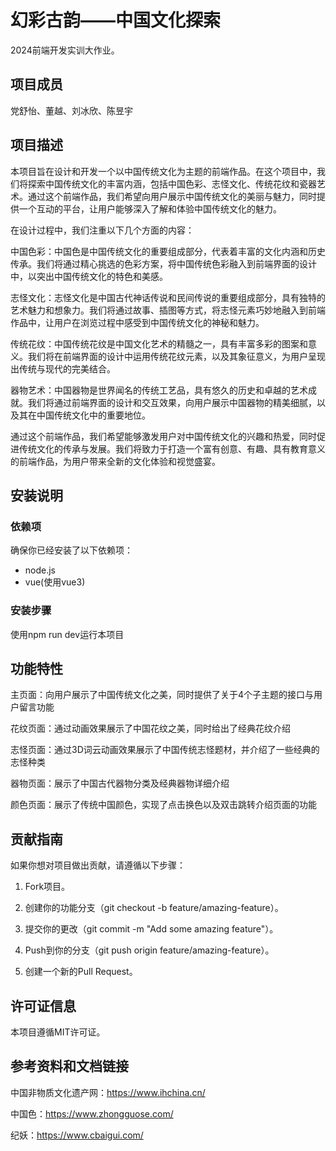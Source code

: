# 幻彩古韵——中国文化探索 
2024前端开发实训大作业。

## 项目成员 
党舒怡、董越、刘冰欣、陈昱宇

## 项目描述  
  
本项目旨在设计和开发一个以中国传统文化为主题的前端作品。在这个项目中，我们将探索中国传统文化的丰富内涵，包括中国色彩、志怪文化、传统花纹和瓷器艺术。通过这个前端作品，我们希望向用户展示中国传统文化的美丽与魅力，同时提供一个互动的平台，让用户能够深入了解和体验中国传统文化的魅力。

在设计过程中，我们注重以下几个方面的内容：

中国色彩：中国色是中国传统文化的重要组成部分，代表着丰富的文化内涵和历史传承。我们将通过精心挑选的色彩方案，将中国传统色彩融入到前端界面的设计中，以突出中国传统文化的特色和美感。

志怪文化：志怪文化是中国古代神话传说和民间传说的重要组成部分，具有独特的艺术魅力和想象力。我们将通过故事、插图等方式，将志怪元素巧妙地融入到前端作品中，让用户在浏览过程中感受到中国传统文化的神秘和魅力。

传统花纹：中国传统花纹是中国文化艺术的精髓之一，具有丰富多彩的图案和意义。我们将在前端界面的设计中运用传统花纹元素，以及其象征意义，为用户呈现出传统与现代的完美结合。

器物艺术：中国器物是世界闻名的传统工艺品，具有悠久的历史和卓越的艺术成就。我们将通过前端界面的设计和交互效果，向用户展示中国器物的精美细腻，以及其在中国传统文化中的重要地位。

通过这个前端作品，我们希望能够激发用户对中国传统文化的兴趣和热爱，同时促进传统文化的传承与发展。我们将致力于打造一个富有创意、有趣、具有教育意义的前端作品，为用户带来全新的文化体验和视觉盛宴。

  
## 安装说明  

### 依赖项  
  
确保你已经安装了以下依赖项：  
   
- node.js  
- vue(使用vue3)  
  
### 安装步骤  

使用npm run dev运行本项目


## 功能特性

主页面：向用户展示了中国传统文化之美，同时提供了关于4个子主题的接口与用户留言功能

花纹页面：通过动画效果展示了中国花纹之美，同时给出了经典花纹介绍

志怪页面：通过3D词云动画效果展示了中国传统志怪题材，并介绍了一些经典的志怪种类

器物页面：展示了中国古代器物分类及经典器物详细介绍

颜色页面：展示了传统中国颜色，实现了点击换色以及双击跳转介绍页面的功能

## 贡献指南

如果你想对项目做出贡献，请遵循以下步骤：

1. Fork项目。

2. 创建你的功能分支（git checkout -b feature/amazing-feature）。

3. 提交你的更改（git commit -m "Add some amazing feature"）。

4. Push到你的分支（git push origin feature/amazing-feature）。

5. 创建一个新的Pull Request。

## 许可证信息

本项目遵循MIT许可证。

## 参考资料和文档链接

中国非物质文化遗产网：https://www.ihchina.cn/

中国色：https://www.zhongguose.com/

纪妖：https://www.cbaigui.com/
